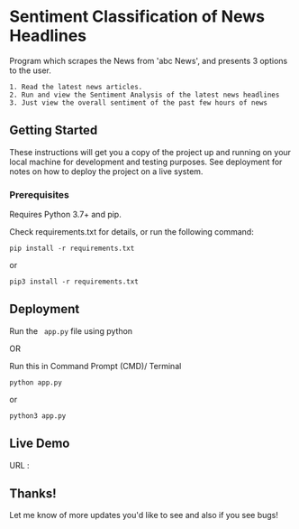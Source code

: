 #  Sentiment Classification of News Headlines

Program which scrapes the News from 'abc News', and presents 3 options to the user.

    1. Read the latest news articles.
    2. Run and view the Sentiment Analysis of the latest news headlines
    3. Just view the overall sentiment of the past few hours of news

## Getting Started

These instructions will get you a copy of the project up and running on your local machine for development and testing purposes. See deployment for notes on how to deploy the project on a live system.

### Prerequisites

Requires Python 3.7+ and pip. 

Check requirements.txt for details, or run the following command:
            
``` 
pip install -r requirements.txt
```
or 
````
pip3 install -r requirements.txt
````
## Deployment

Run the ```` app.py```` file using python

OR

Run this in Command Prompt (CMD)/ Terminal
````
python app.py
````
or
````
python3 app.py
````
## Live Demo
URL :

## Thanks!

Let me know of more updates you'd like to see and also if you see bugs!
